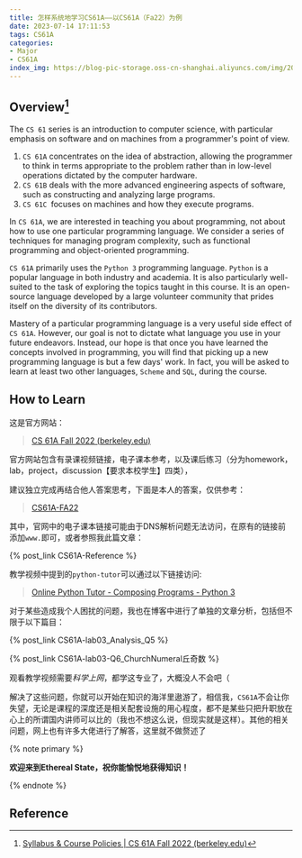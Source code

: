 ```yaml
---
title: 怎样系统地学习CS61A——以CS61A（Fa22）为例
date: 2023-07-14 17:11:53
tags: CS61A
categories:
- Major
- CS61A
index_img: https://blog-pic-storage.oss-cn-shanghai.aliyuncs.com/img/202307091514452.png
---
```


## Overview[^1]

The `CS 61` series is an introduction to computer science, with particular emphasis on software and on machines from a programmer's point of view.

1. `CS 61A` concentrates on the idea of abstraction, allowing the programmer to think in terms appropriate to the problem rather than in low-level operations dictated by the computer hardware.
2. `CS 61B` deals with the more advanced engineering aspects of software, such as constructing and analyzing large programs.
3. `CS 61C `focuses on machines and how they execute programs.

In `CS 61A`, we are interested in teaching you about programming, not about how to use one particular programming language. We consider a series of techniques for managing program complexity, such as functional programming and object-oriented programming.

`CS 61A` primarily uses the `Python 3` programming language. `Python` is a popular language in both industry and academia. It is also particularly well-suited to the task of exploring the topics taught in this course. It is an open-source language developed by a large volunteer community that prides itself on the diversity of its contributors.

Mastery of a particular programming language is a very useful side effect of `CS 61A`. However, our goal is not to dictate what language you use in your future endeavors. Instead, our hope is that once you have learned the concepts involved in programming, you will find that picking up a new programming language is but a few days' work. In fact, you will be asked to learn at least two other languages, `Scheme` and `SQL`, during the course.

## How to Learn

这是官方网站：

>  [CS 61A Fall 2022 (berkeley.edu)](https://inst.eecs.berkeley.edu/~cs61a/fa22/)



官方网站包含有录课视频链接，电子课本参考，以及课后练习（分为homework，lab，project，discussion【要求本校学生】四类），

建议独立完成再结合他人答案思考，下面是本人的答案，仅供参考：

> [CS61A-FA22](https://github.com/MegaSuite/CS61A-Fall22)



其中，官网中的电子课本链接可能由于DNS解析问题无法访问，在原有的链接前添加`www.`即可，或者参照我此篇文章：

{% post_link CS61A-Reference %}



教学视频中提到的`python-tutor`可以通过以下链接访问:

> [Online Python Tutor - Composing Programs - Python 3](https://pythontutor.com/cp/composingprograms.html#mode=edit)



对于某些造成我个人困扰的问题，我也在博客中进行了单独的文章分析，包括但不限于以下篇目：



{% post_link CS61A-lab03_Analysis_Q5 %}

{% post_link CS61A-lab03-Q6_ChurchNumeral丘奇数 %}



观看教学视频需要*科学上网*，都学这专业了，大概没人不会吧（



解决了这些问题，你就可以开始在知识的海洋里遨游了，相信我，`CS61A`不会让你失望，无论是课程的深度还是相关配套设施的用心程度，都不是某些只把升职放在心上的所谓国内讲师可以比的（我也不想这么说，但现实就是这样）。其他的相关问题，网上也有许多大佬进行了解答，这里就不做赘述了

{% note primary %}

**欢迎来到Ethereal State，祝你能愉悦地获得知识！**

{% endnote %}

## Reference

[^1]:[Syllabus & Course Policies | CS 61A Fall 2022 (berkeley.edu)](https://inst.eecs.berkeley.edu/~cs61a/fa22/articles/about/)
